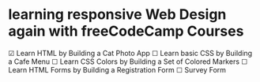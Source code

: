 # learning responsive Web Design again with freeCodeCamp Courses

☑ Learn HTML by Building a Cat Photo App
☐ Learn basic CSS by Building a Cafe Menu
☐ Learn CSS Colors by Building a Set of Colored Markers
☐ Learn HTML Forms by Building a Registration Form
☐ Survey Form
